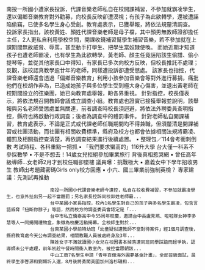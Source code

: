 南投一所國小遭家長投訴，代課音樂老師私自在校開課補習，不參加就霸凌學生，還以偏鄉音樂教育對外勸募，向校長反映卻遭漠視；有孩子為此欲轉學，還被遭誣陷偷竊，已使多名學生身心受創。教育處表示，已獲舉報，將依法規釐清調查。
投訴家長指出，該校黃姓、顏姓代課音樂老師是母子檔，其中顏男無教師證卻擔任主任，2人更私自利用學校空間，開課收錢補習幫學生補習音樂，若不參加就在上課期間無故威脅、辱罵，甚至動手打學生、把學生當奴隸使喚。
而她近期才知道孩子也遭老師霸凌，也有學生為此欲轉學，黃老師、顏主任竟誣陷該生偷譜、偷小提琴等，並從其他家長口中得知，有家長已多次向校方反映，但校長推託不處理；反觀，該校認真教學逾廿年的老師，同樣遭投訴卻遭受懲處。
該家長也指控，代課音樂老師還會透過「偏鄉音樂教育」利用小孩參加音樂會等對外進行募捐，痛批他們在校胡作非為，已造成她孩子與多位學生受到極大身心傷害，並退出黃老師在校期間設立的弦樂團，她已向教育處舉報，盼各界重視。
針對指控，校長僅表示，將依法規召開教師會議成立調查小組。教育處也證實已接獲舉報並說明，該舉報與另名老師受懲處並無關連，前者調查時校長須迴避，將依法外聘委員查明指控，縣府也將啟動行政調查；後者為調查中的體罰事件。
針對老師私自開課補習，教育處表示，不論是正式或代課老師任職期間均不得兼職，但須釐清是開課補習或社團活動，而社團有相關收費標準，縣府及校方也都會依據相關法規將霸凌、體罰及相關指控查清楚，再依調查結果進行後續處置。
 ▪ 整理包／114會考衝刺倒數 考試時程、各科重點一把抓
 ▪ 「我們要求蠻高的」116升大學 台大僅一科系不參採數學
 ▪ 不是不想去！14歲女兒拒絕參加畢業旅行 背後真相惹哭網
 ▪ 曾任高年級導師...女老師2月才到校任職卻墜樓 議員曝：挑戰極大
 ▪ 嘉義女中下學年招收男生 教師出考題藏密碼Girls only校方回應
 ▪ 小六、國三畢業前強制英檢？ 專家建議：先測試再推動

                    南投一所國小代課音樂老師今遭控，私自在校收費補習，不參加就霸凌學生，也意外扯出另一起不當體罰；另名家長控訴同校郭姓老師霸...                  
                    台中某國小家長指控，校內1名學生對自己的孩子與多名學生霸凌，包含言語威脅「扭斷你脖子」等語，然而校方的調查委員會認定是「...                  
                    台中市私立僑泰高中今55周年校慶，邀請台中長盧秀燕、啦啦隊女神李多慧等人一同揭開禮物盒，象徵為校慶活動揭幕。全校師生對於...                  
                    台東某國小學前特幼班「幼童疑似遭教師不當對待案件」經1個月調查後，縣府教育處今天公布調查結果，相關教職人員被處終身及3年...                  
                    陳姓女子不滿就讀國小女兒在校因書本掉落遭同班同學踩踏而起爭執，認導師未公平處理，前年初趁午餐時間衝入教室內，被控當眾朝該...                  
                    中山工商7名學生申請「青年百億海外圓夢基金計畫」，全部晉級面試，最終學生李啓源和劉姵圻入選，8月後將勇闖美國加州洛杉磯和...                  
